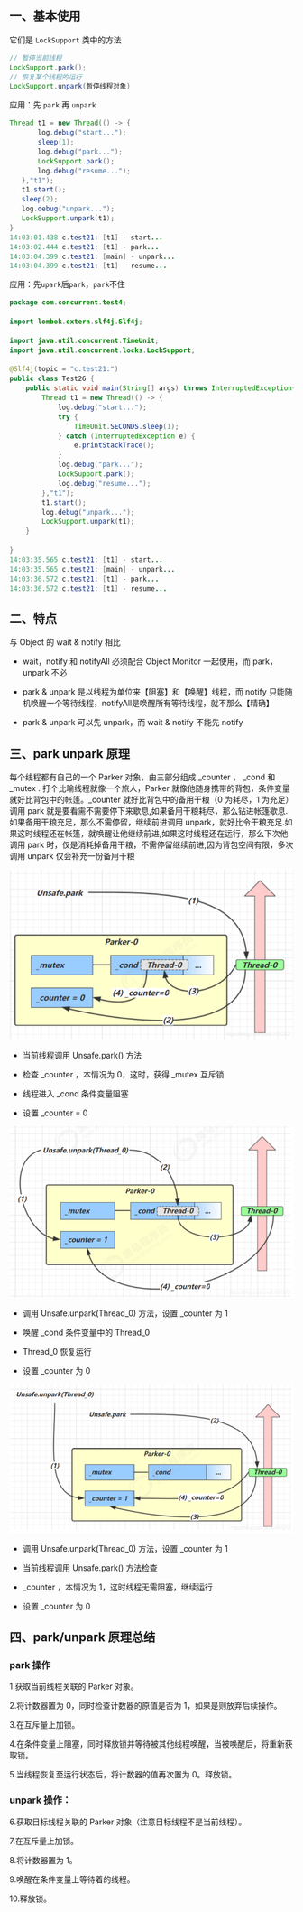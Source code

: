 

## 一、基本使用

它们是 `LockSupport` 类中的方法

```java
// 暂停当前线程
LockSupport.park(); 
// 恢复某个线程的运行
LockSupport.unpark(暂停线程对象)
```



应用：先 `park` 再 `unpark`

```java
Thread t1 = new Thread(() -> {
       log.debug("start...");
       sleep(1);
       log.debug("park...");
       LockSupport.park();
       log.debug("resume...");
   },"t1");
   t1.start();
   sleep(2);
   log.debug("unpark...");
   LockSupport.unpark(t1);
}
14:03:01.438 c.test21: [t1] - start...
14:03:02.444 c.test21: [t1] - park...
14:03:04.399 c.test21: [main] - unpark...
14:03:04.399 c.test21: [t1] - resume...

```



应用：先`upark`后`park`，`park`不住

```java
package com.concurrent.test4;

import lombok.extern.slf4j.Slf4j;

import java.util.concurrent.TimeUnit;
import java.util.concurrent.locks.LockSupport;

@Slf4j(topic = "c.test21:")
public class Test26 {
    public static void main(String[] args) throws InterruptedException{
        Thread t1 = new Thread(() -> {
            log.debug("start...");
            try {
                TimeUnit.SECONDS.sleep(1);
            } catch (InterruptedException e) {
                e.printStackTrace();
            }
            log.debug("park...");
            LockSupport.park();
            log.debug("resume...");
        },"t1");
        t1.start();
        log.debug("unpark...");
        LockSupport.unpark(t1);
    }

}
14:03:35.565 c.test21: [t1] - start...
14:03:35.565 c.test21: [main] - unpark...
14:03:36.572 c.test21: [t1] - park...
14:03:36.572 c.test21: [t1] - resume...

```





## 二、特点

与 Object 的 wait & notify 相比

- wait，notify 和 notifyAll 必须配合 Object Monitor 一起使用，而 park，unpark 不必
- park & unpark 是以线程为单位来【阻塞】和【唤醒】线程，而 notify 只能随机唤醒一个等待线程，notifyAll是唤醒所有等待线程，就不那么【精确】

- park & unpark 可以先 unpark，而 wait & notify 不能先 notify

  



## 三、park unpark 原理

每个线程都有自己的一个 Parker 对象，由三部分组成 _counter ， _cond 和 _mutex . 打个比喻线程就像一个旅人，Parker 就像他随身携带的背包，条件变量就好比背包中的帐篷。_counter 就好比背包中的备用干粮（0 为耗尽，1 为充足）调用 park 就是要看需不需要停下来歇息,如果备用干粮耗尽，那么钻进帐篷歇息. 如果备用干粮充足，那么不需停留，继续前进调用 unpark，就好比令干粮充足.如果这时线程还在帐篷，就唤醒让他继续前进,如果这时线程还在运行，那么下次他调用 park 时，仅是消耗掉备用干粮，不需停留继续前进,因为背包空间有限，多次调用 unpark 仅会补充一份备用干粮

![img](assets/image/lockSupport/1620616502584-dbdcbfab-65eb-40a7-b70f-6b6ac1c8e5d6.png)

- 当前线程调用 Unsafe.park() 方法
- 检查 _counter ，本情况为 0，这时，获得 _mutex 互斥锁

- 线程进入 _cond 条件变量阻塞
- 设置 _counter = 0

![img](assets/image/lockSupport/1620616502604-096a449f-15d4-4505-9aed-d9cf74b41805.png)

- 调用 Unsafe.unpark(Thread_0) 方法，设置 _counter 为 1
- 唤醒 _cond 条件变量中的 Thread_0

- Thread_0 恢复运行
- 设置 _counter 为 0

![img](assets/image/lockSupport/1620616502586-5466ca83-e3cf-407c-a036-7b049c9ac1bb.png)

- 调用 Unsafe.unpark(Thread_0) 方法，设置 _counter 为 1
- 当前线程调用 Unsafe.park() 方法检查

- _counter ，本情况为 1，这时线程无需阻塞，继续运行
- 设置 _counter 为 0



## 四、park/unpark 原理总结



### park 操作

1.获取当前线程关联的 Parker 对象。

2.将计数器置为 0，同时检查计数器的原值是否为 1，如果是则放弃后续操作。

3.在互斥量上加锁。

4.在条件变量上阻塞，同时释放锁并等待被其他线程唤醒，当被唤醒后，将重新获取锁。

5.当线程恢复至运行状态后，将计数器的值再次置为 0。释放锁。



### unpark 操作：

6.获取目标线程关联的 Parker 对象（注意目标线程不是当前线程）。

7.在互斥量上加锁。

8.将计数器置为 1。

9.唤醒在条件变量上等待着的线程。

10.释放锁。



